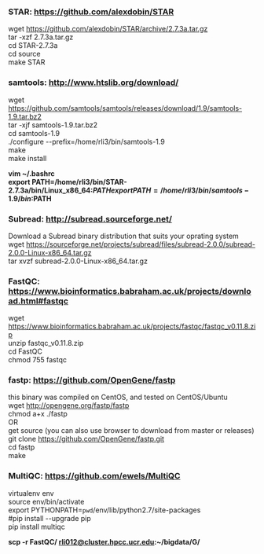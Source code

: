 ### STAR: https://github.com/alexdobin/STAR
wget https://github.com/alexdobin/STAR/archive/2.7.3a.tar.gz  
tar -xzf 2.7.3a.tar.gz  
cd STAR-2.7.3a  
cd source  
make STAR  
	
### samtools: http://www.htslib.org/download/
wget https://github.com/samtools/samtools/releases/download/1.9/samtools-1.9.tar.bz2  
tar -xjf samtools-1.9.tar.bz2  
cd samtools-1.9  
./configure --prefix=/home/rli3/bin/samtools-1.9  
make  
make install  
	
**vim ~/.bashrc   
export PATH=/home/rli3/bin/STAR-2.7.3a/bin/Linux_x86_64:$PATH  
export PATH=/home/rli3/bin/samtools-1.9/bin:$PATH**  
	
### Subread: http://subread.sourceforge.net/
Download a Subread binary distribution that suits your oprating system  
wget https://sourceforge.net/projects/subread/files/subread-2.0.0/subread-2.0.0-Linux-x86_64.tar.gz  
tar xvzf subread-2.0.0-Linux-x86_64.tar.gz  
	
### FastQC: https://www.bioinformatics.babraham.ac.uk/projects/download.html#fastqc
wget https://www.bioinformatics.babraham.ac.uk/projects/fastqc/fastqc_v0.11.8.zip  
unzip fastqc_v0.11.8.zip  
cd FastQC  
chmod 755 fastqc  
	
### fastp: https://github.com/OpenGene/fastp
this binary was compiled on CentOS, and tested on CentOS/Ubuntu  
wget http://opengene.org/fastp/fastp  
chmod a+x ./fastp  
OR  
get source (you can also use browser to download from master or releases)  
git clone https://github.com/OpenGene/fastp.git  
cd fastp  
make  
	
### MultiQC: https://github.com/ewels/MultiQC
virtualenv env  
source env/bin/activate  
export PYTHONPATH=`pwd`/env/lib/python2.7/site-packages  
\#pip install --upgrade pip  
pip install multiqc  
	
**scp -r FastQC/ rli012@cluster.hpcc.ucr.edu:~/bigdata/G/**  
